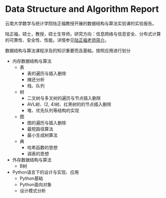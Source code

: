 # Data Structure and Algorithm Report

云南大学数学与统计学院陆正福教授开展的数据结构与算法实验课的实验报告。

陆正福，硕士，教授，硕士生导师。研究方向：信息网络与信息安全、分布式计算的可靠性、安全性、性能。详情参见[陆正福老师简介](http://www.ms.ynu.edu.cn/info/1041/1064.htm)。

数据结构与算法课程涉及的知识重要而且基础。按照应用进行划分

- 内存数据结构与算法
    - 表
        - 表的遍历与插入删除
        - 摊还分析
        - 栈、队列
    - 树
        - 二叉树与多叉树的遍历与节点插入删除
        - AVL树、(2, 4)树、红黑树的的节点插入删除
        - 堆、优先队列等结构的实现
    - 图
        - 图的遍历与插入删除
        - 最短路径算法
        - 最小生成树算法
    - 典
        - 哈希函数的思想
        - 调表的思想
- 外存数据结构与算法
    - B树
- Python语言下的设计与实现、应用
    - Python基础
    - Python面向对象
    - 设计模式分析